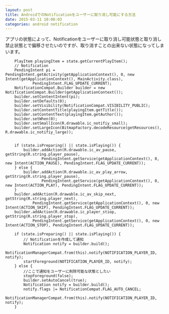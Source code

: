 ```yaml
---
layout: post
title: AndroidでのNotificationをユーザーに取り消し可能にする方法
date: 2015-03-11 10:00:03
categories: android notification
---
```

<!-- {% raw %} -->
<p>アプリの状態によって、Notificationをユーザーに取り消し可能状態と取り消し禁止状態とで偏移させたいのですが、取り消すことの出来ない状態になってしまいます。</p>

<pre><code>    PlayItem playingItem = state.getCurrentPlayItem();
    // Notification
    PendingIntent pi = PendingIntent.getActivity(getApplicationContext(), 0, new Intent(getApplicationContext(), MainActivity.class),
            PendingIntent.FLAG_UPDATE_CURRENT);
    NotificationCompat.Builder builder = new NotificationCompat.Builder(getApplicationContext());
    builder.setContentIntent(pi);
    builder.setDefaults(0);
    builder.setVisibility(NotificationCompat.VISIBILITY_PUBLIC);
    builder.setContentTitle(playingItem.getTitle());
    builder.setContentText(playingItem.getAuthor());
    builder.setWhen(0);
    builder.setSmallIcon(R.drawable.ic_notifiy_small);
    builder.setLargeIcon(BitmapFactory.decodeResource(getResources(), R.drawable.ic_notifiy_large));


    if (state.isPreparing() || state.isPlaying()) {
        builder.addAction(R.drawable.ic_av_pause, getString(R.string.player_pause),
                PendingIntent.getService(getApplicationContext(), 0, new Intent(ACTION_PAUSE), PendingIntent.FLAG_UPDATE_CURRENT));
    } else {
        builder.addAction(R.drawable.ic_av_play_arrow, getString(R.string.player_pause),
                PendingIntent.getService(getApplicationContext(), 0, new Intent(ACTION_PLAY), PendingIntent.FLAG_UPDATE_CURRENT));
    }
    builder.addAction(R.drawable.ic_av_skip_next, getString(R.string.player_next),
            PendingIntent.getService(getApplicationContext(), 0, new Intent(ACTION_SKIP), PendingIntent.FLAG_UPDATE_CURRENT));
    builder.addAction(R.drawable.ic_player_stiop, getString(R.string.player_stop),
            PendingIntent.getService(getApplicationContext(), 0, new Intent(ACTION_STOP), PendingIntent.FLAG_UPDATE_CURRENT));

    if (state.isPreparing() || state.isPlaying()) {
        // Notificationを作成して通知
        Notification notify = builder.build();
        NotificationManagerCompat.from(this).notify(NOTIFICATION_PLAYER_ID, notify);
        startForeground(NOTIFICATION_PLAYER_ID, notify);
    } else {
        //ここで通知をユーザーに削除可能な状態としたい
        stopForeground(false);
        builder.setAutoCancel(true);
        Notification notify = builder.build();
        notify.flags |= NotificationCompat.FLAG_AUTO_CANCEL;
        NotificationManagerCompat.from(this).notify(NOTIFICATION_PLAYER_ID, notify);
    }
</code></pre>
<!-- {% endraw %} -->

